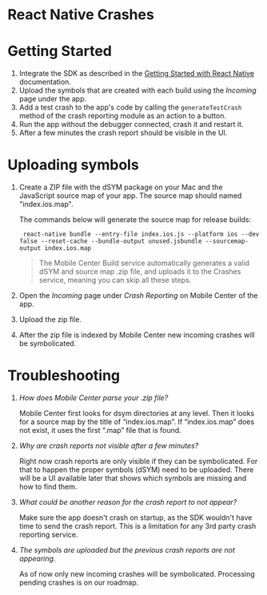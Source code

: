 # React Native Crashes

# Getting Started

1. Integrate the SDK as described in the [Getting Started with React Native](/sdk/React-Native/getting-started/) documentation.
2. Upload the symbols that are created with each build using the *Incoming* page under the app.
3. Add a test crash to the app's code by calling the `generateTestCrash` method of the crash reporting module as an action to a button.
4. Run the app without the debugger connected, crash it and restart it.
5. After a few minutes the crash report should be visible in the UI.

# Uploading symbols

1. Create a ZIP file with the dSYM package on your Mac and the JavaScript source map of your app. The source map should named "index.ios.map".

    The commands below will generate the source map for release builds:

        react-native bundle --entry-file index.ios.js --platform ios --dev false --reset-cache --bundle-output unused.jsbundle --sourcemap-output index.ios.map

    > The Mobile Center Build service automatically generates a valid dSYM and source map .zip file, and uploads it to the Crashes service, meaning you can skip all these steps.

2. Open the *Incoming* page under *Crash Reporting* on Mobile Center of the app.
3. Upload the zip file.
4. After the zip file is indexed by Mobile Center new incoming crashes will be symbolicated.

# Troubleshooting

1. *How does Mobile Center parse your .zip file?*

    Mobile Center first looks for dsym directories at any level. Then it looks for a source map by the title of “index.ios.map”. If “index.ios.map” does not exist, it uses the first “.map” file that is found.

2. *Why are crash reports not visible after a few minutes?*

    Right now crash reports are only visible if they can be symbolicated. For that to happen the proper symbols (dSYM) need to be uploaded. There will be a UI available later that shows which symbols are missing and how to find them.

2. *What could be another reason for the crash report to not appear?*

    Make sure the app doesn't crash on startup, as the SDK wouldn't have time to send the crash report. This is a limitation for any 3rd party crash reporting service.

3. *The symbols are uploaded but the previous crash reports are not appearing.*

    As of now only new incoming crashes will be symbolicated. Processing pending crashes is on our roadmap.

